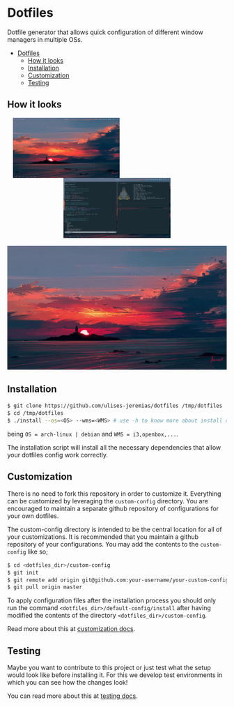 # Dotfiles

Dotfile generator that allows quick configuration of different window managers in multiple OSs.

- [Dotfiles](#dotfiles)
  - [How it looks](#how-it-looks)
  - [Installation](#installation)
  - [Customization](#customization)
  - [Testing](#testing)

## How it looks

<center>

<img src="./static/screen.png" align="left" width="48.75%" style="margin-left: 2.5%; margin-right: 5%" />

<img src="./static/nvim&termite.png" width="48.75%" />

<img src="./static/demo.gif" width="100%" style="margin-top: 15px;" />

</center>

## Installation

```sh
$ git clone https://github.com/ulises-jeremias/dotfiles /tmp/dotfiles
$ cd /tmp/dotfiles
$ ./install --os=<OS> --wms=<WMS> # use -h to know more about install options
```

being `OS = arch-linux | debian` and `WMS = i3,openbox,...`.

The installation script will install all the necessary dependencies that allow your dotfiles config work correctly.

## Customization

There is no need to fork this repository in order to customize it. Everything can be customized by leveraging the `custom-config` directory. You are encouraged to maintain a separate github repository of configurations for your own dotfiles.

The custom-config directory is intended to be the central location for all of your customizations. It is recommended that you maintain a github repository of your configurations. You may add the contents to the `custom-config` like so;

```sh
$ cd <dotfiles_dir>/custom-config
$ git init
$ git remote add origin git@github.com:your-username/your-custom-config-repo.git
$ git pull origin master
```

To apply configuration files after the installation process you should only run the command `<dotfiles_dir>/default-config/install` after having modified the contents of the directory `<dotfiles_dir>/custom-config`.

Read more about this at [customization docs](./docs/CUSTOMIZATION.md).

## Testing

Maybe you want to contribute to this project or just test what the setup would look like before installing it. For this we develop test environments in which you can see how the changes look!

You can read more about this at [testing docs](./docs/TESTING.md).
